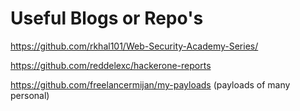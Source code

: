 # Useful Blogs or Repo's

https://github.com/rkhal101/Web-Security-Academy-Series/

https://github.com/reddelexc/hackerone-reports

https://github.com/freelancermijan/my-payloads  (payloads of many personal)